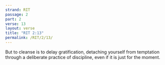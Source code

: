 ```yaml
---
strand: RIT
passage: 2
part: 2
verse: 13
layout: verse
title: "RIT 2:13"
permalink: /RIT/2/13/
---
```

But to cleanse is to delay gratification, detaching yourself from temptation through a deliberate practice of discipline, even if it is just for the moment.
